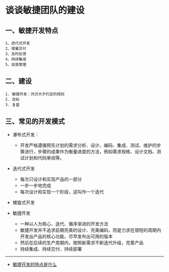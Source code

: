 # 谈谈敏捷团队的建设

## 一、敏捷开发特点

```
1、迭代式开发
2、增量交付
3、及时反馈
4、持续集成
5、自我管理
```

## 二、建设

```
1. 敏捷开发：共识大于约定的规则
2. 目标
3. 复盘
```

## 三、常见的开发模式

- 瀑布式开发：
  - 开发严格遵循预先计划的需求分析、设计、编码、集成、测试、维护的步骤进行，步骤的成果作为衡量进度的方法，例如需求规格、设计文档、测试计划和代码审阅等。
- 迭代式开发
  - 每次只设计和实现产品的一部分
  - 一步一步地完成
  - 每次设计和实现一个阶段，这叫作一个迭代
- 螺旋式开发
- 敏捷开发

  - 一种以人为核心、迭代、循序渐进的开发方法
  - 敏捷开发并不追求前期完美的设计、完美编码，而是力求在很短的周期内开发出产品的核心功能，尽早发布出可用的版本
  - 然后在后续的生产周期内，按照新需求不断迭代升级，完善产品
  - 持续集成、持续交付、持续部署

---

- [敏捷开发的特点是什么](https://worktile.com/kb/ask/35257.html)
